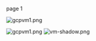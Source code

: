 page 1

![gcpvm1.png](https://docs-api-qa.cloudlabs.ai/repos/raw.githubusercontent.com/AzharSpektra/samplerepo/main/189709R4y63PI/images/gcpvm1.png?token=8b2t1Sg45N8JBe8QNwBlyhJq)

![gcpvm1.png](https://docs-api-qa.cloudlabs.ai/repos/raw.githubusercontent.com/AzharSpektra/samplerepo/main/189709R4y63PI/images/gcpvm1.png?token=8b2t1Sg45N8JBe8QNwBlyhJq)
![vm-shadow.png](https://docs-api-qa.cloudlabs.ai/repos/raw.githubusercontent.com/AzharSpektra/samplerepo/main/189709R4y63PI/images/vm-shadow.png?token=8b2t1Sg45N8JBe8QNwBlyhJq)
